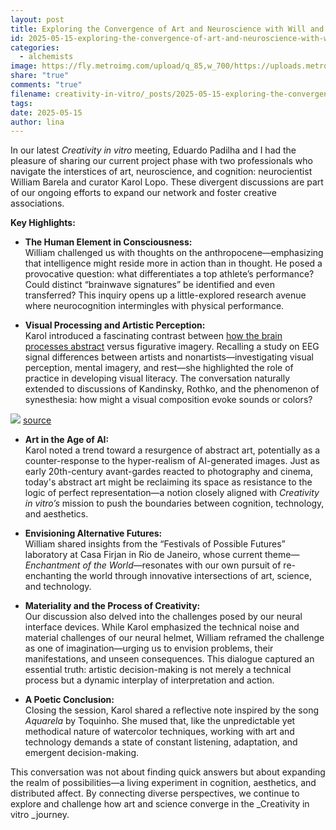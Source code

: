 ```yaml
---
layout: post
title: Exploring the Convergence of Art and Neuroscience with Will and Karol
id: 2025-05-15-exploring-the-convergence-of-art-and-neuroscience-with-will-and-karol.md
categories:
  - alchemists
image: https://fly.metroimg.com/upload/q_85,w_700/https://uploads.metroimg.com/wp-content/uploads/2025/04/20143856/arte-abstrata-em-museu.jpg
share: "true"
comments: "true"
filename: creativity-in-vitro/_posts/2025-05-15-exploring-the-convergence-of-art-and-neuroscience-with-will-and-karol.md
tags: 
date: 2025-05-15
author: lina
---
```


In our latest _Creativity in vitro_ meeting, Eduardo Padilha and I had the pleasure of sharing our current project phase with two professionals who navigate the interstices of art, neuroscience, and cognition: neurocientist William Barela and curator Karol Lopo. These divergent discussions are part of our ongoing efforts to expand our network and foster creative associations.

**Key Highlights:**

- **The Human Element in Consciousness:**  
    William challenged us with thoughts on the anthropocene—emphasizing that intelligence might reside more in action than in thought. He posed a provocative question: what differentiates a top athlete’s performance? Could distinct “brainwave signatures” be identified and even transferred? This inquiry opens up a little-explored research avenue where neurocognition intermingles with physical performance.
    
- **Visual Processing and Artistic Perception:**  
    Karol introduced a fascinating contrast between [how the brain processes abstract](https://www.metropoles.com/ciencia/cerebro-funciona-arte-abstrata) versus figurative imagery. Recalling a study on EEG signal differences between artists and nonartists—investigating visual perception, mental imagery, and rest—she highlighted the role of practice in developing visual literacy. The conversation naturally extended to discussions of Kandinsky, Rothko, and the phenomenon of synesthesia: how might a visual composition evoke sounds or colors?

![](https://fly.metroimg.com/upload/q_85,w_700/https://uploads.metroimg.com/wp-content/uploads/2025/04/20143856/arte-abstrata-em-museu.jpg)
[source](https://www.metropoles.com/ciencia/cerebro-funciona-arte-abstrata)

- **Art in the Age of AI:**  
    Karol noted a trend toward a resurgence of abstract art, potentially as a counter-response to the hyper-realism of AI-generated images. Just as early 20th-century avant-gardes reacted to photography and cinema, today's abstract art might be reclaiming its space as resistance to the logic of perfect representation—a notion closely aligned with _Creativity in vitro’s_ mission to push the boundaries between cognition, technology, and aesthetics.
    
- **Envisioning Alternative Futures:**  
    William shared insights from the “Festivals of Possible Futures” laboratory at Casa Firjan in Rio de Janeiro, whose current theme—_Enchantment of the World_—resonates with our own pursuit of re-enchanting the world through innovative intersections of art, science, and technology.
    
- **Materiality and the Process of Creativity:**  
    Our discussion also delved into the challenges posed by our neural interface devices. While Karol emphasized the technical noise and material challenges of our neural helmet, William reframed the challenge as one of imagination—urging us to envision problems, their manifestations, and unseen consequences. This dialogue captured an essential truth: artistic decision-making is not merely a technical process but a dynamic interplay of interpretation and action.
    
- **A Poetic Conclusion:**  
    Closing the session, Karol shared a reflective note inspired by the song _Aquarela_ by Toquinho. She mused that, like the unpredictable yet methodical nature of watercolor techniques, working with art and technology demands a state of constant listening, adaptation, and emergent decision-making.
    

This conversation was not about finding quick answers but about expanding the realm of possibilities—a living experiment in cognition, aesthetics, and distributed affect. By connecting diverse perspectives, we continue to explore and challenge how art and science converge in the _Creativity in vitro _journey.

